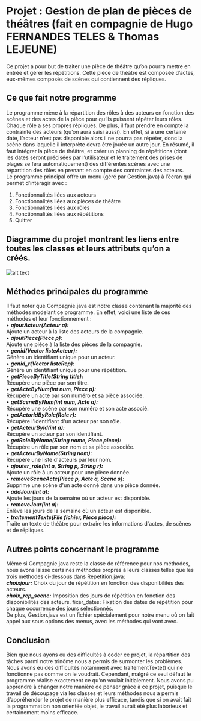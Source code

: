 # Projet : Gestion de plan de pièces de théâtres (fait en compagnie de Hugo FERNANDES TELES & Thomas LEJEUNE)

Ce projet a pour but de traiter une pièce de théâtre qu’on pourra mettre en entrée et gérer les répétitions. Cette pièce de théâtre est composée d’actes, eux-mêmes composés de scènes qui contiennent des répliques.  
  
## Ce que fait notre programme 
Le programme mène à la répartition des rôles à des acteurs en fonction des scènes et des actes de la pièce pour qu’ils puissent répéter leurs rôles. Chaque rôle a ses propres répliques. De plus, il faut prendre en compte la contrainte des acteurs (qu’on aura saisi aussi). En effet, si à une certaine date, l’acteur n’est pas disponible alors il ne pourra pas répéter, donc la scène dans laquelle il interprète devra être jouée un autre jour. 
En résumé, il faut intégrer la pièce de théâtre, et créer un planning de répétitions (dont les dates seront précisées par l’utilisateur et le traitement des prises de plages se fera automatiquement) des différentes scènes avec une répartition des rôles en prenant en compte des contraintes des acteurs.  
Le programme principal offre un menu (géré par Gestion.java) à l’écran qui permet d’interagir avec : 
1. Fonctionnalités liées aux acteurs
2. Fonctionnalités liées aux pièces de théâtre
3. Fonctionnalités liées aux rôles
4. Fonctionnalités liées aux répétitions
5. Quitter  
  
## Diagramme du projet montrant les liens entre toutes les classes et leurs attributs qu’on a créés. 
![alt text](http://url/to/diagramme.jpg)
  
## Méthodes principales du programme 
Il faut noter que Compagnie.java est notre classe contenant la majorité des méthodes modelant ce programme. En effet, voici une liste de ces méthodes et leur fonctionnement :  
•	***ajoutActeur(Acteur a):***  
Ajoute un acteur à la liste des acteurs de la compagnie.  
•	***ajoutPiece(Piece p):***  
Ajoute une pièce à la liste des pièces de la compagnie.  
•	***genid(Vector<Acteur> listeActeur):***  
Génère un identifiant unique pour un acteur.  
•	***genid_r(Vector<Repetition> listeRep):***  
Génère un identifiant unique pour une répétition.  
•	***getPieceByTitle(String title):***  
Récupère une pièce par son titre.  
•	***getActeByNum(int num, Piece p):***  
Récupère un acte par son numéro et sa pièce associée.  
•	***getSceneByNum(int num, Acte a):***  
Récupère une scène par son numéro et son acte associé.  
•	***getActorIdByRole(Role r):***  
Récupère l'identifiant d'un acteur par son rôle.  
•	***getActeurById(int a):***  
Récupère un acteur par son identifiant.  
•	***getRoleByName(String name, Piece piece):***  
Récupère un rôle par son nom et sa pièce associée.  
•	***getActeurByName(String nom):***  
Récupère une liste d'acteurs par leur nom.  
•	***ajouter_role(int a, String p, String r):***  
Ajoute un rôle à un acteur pour une pièce donnée.  
•	***removeSceneActe(Piece p, Acte a, Scene s):***  
Supprime une scène d'un acte donné dans une pièce donnée.  
•	***addJour(int a):***  
Ajoute les jours de la semaine où un acteur est disponible.  
•	***removeJour(int a):***  
Enlève les jours de la semaine où un acteur est disponible.  
•	***traitementTexte(File fichier, Piece piece):***  
Traite un texte de théâtre pour extraire les informations d'actes, de scènes et de répliques.  
  
## Autres points concernant le programme
Même si Compagnie.java reste la classe de référence pour nos méthodes, nous avons laissé certaines méthodes propres à leurs classes telles que les trois méthodes ci-dessous dans Repetition.java:  
***choixjour:*** Choix du jour de répétition en fonction des disponibilités des acteurs.   
***choix_rep_scene:*** Imposition des jours de répétition en fonction des disponibilités des acteurs. fixer_dates: Fixation des dates de répétition pour chaque occurrence des jours sélectionnés.   
De plus, Gestion.java est un fichier spécialement pour notre menu où on fait appel aux sous options des menus, avec les méthodes qui vont avec.  

## Conclusion 
Bien que nous ayons eu des difficultés à coder ce projet, la répartition des tâches parmi notre trinôme nous a permis de surmonter les problèmes. Nous avons eu des difficultés notamment avec traitementTexte() qui ne fonctionne pas comme on le voudrait. Cependant, malgré ce seul défaut le programme réalise exactement ce qu’on voulait initialement. Nous avons pu apprendre à changer notre manière de penser grâce à ce projet, puisque le travail de découpage via les classes et leurs méthodes nous a permis d’appréhender le projet de manière plus efficace, tandis que si on avait fait la programmation non orientée objet, le travail aurait été plus laborieux et certainement moins efficace.

